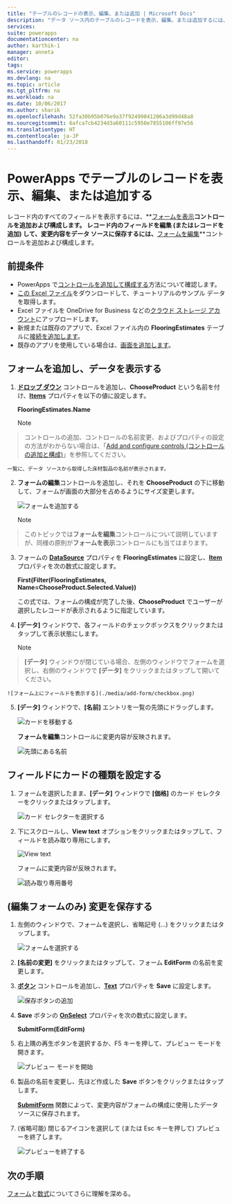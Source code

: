 ```yaml
---
title: "テーブルのレコードの表示、編集、または追加 | Microsoft Docs"
description: "データ ソース内のテーブルのレコードを表示、編集、または追加するには、フォームを使用します。"
services: 
suite: powerapps
documentationcenter: na
author: karthik-1
manager: anneta
editor: 
tags: 
ms.service: powerapps
ms.devlang: na
ms.topic: article
ms.tgt_pltfrm: na
ms.workload: na
ms.date: 10/06/2017
ms.author: sharik
ms.openlocfilehash: 52fa30b95b076e9a37f92499041206a3d99d48a8
ms.sourcegitcommit: 6afca7cb4234d3a60111c5950e7855106ff97e56
ms.translationtype: HT
ms.contentlocale: ja-JP
ms.lasthandoff: 01/23/2018
---
```

# <a name="show-edit-or-add-a-record-from-a-table-in-powerapps"></a>PowerApps でテーブルのレコードを表示、編集、または追加する
レコード内のすべてのフィールドを表示するには、**[フォームを表示](controls/control-form-detail.md)**コントロールを追加および構成します。 レコード内のフィールドを編集 (またはレコードを追加) して、変更内容をデータ ソースに保存するには、**[フォームを編集](controls/control-form-detail.md)**コントロールを追加および構成します。

## <a name="prerequisites"></a>前提条件

* PowerApps で[コントロールを追加して構成する](add-configure-controls.md)方法について確認します。
* [この Excel ファイル](https://az787822.vo.msecnd.net/documentation/get-started-from-data/FlooringEstimates.xlsx)をダウンロードして、チュートリアルのサンプル データを取得します。
* Excel ファイルを OneDrive for Business などの[クラウド ストレージ アカウント](connections/cloud-storage-blob-connections.md)にアップロードします。
* 新規または既存のアプリで、Excel ファイル内の **FlooringEstimates** テーブルに[接続を追加します](add-data-connection.md)。
* 既存のアプリを使用している場合は、[画面を追加します](add-screen-context-variables.md)。

## <a name="add-a-form-and-show-data"></a>フォームを追加し、データを表示する
1. **[ドロップ ダウン](controls/control-drop-down.md)** コントロールを追加し、**ChooseProduct** という名前を付け、**[Items](controls/properties-core.md)** プロパティを以下の値に設定します。

    **FlooringEstimates.Name**

    > [!NOTE]
> コントロールの追加、コントロールの名前変更、およびプロパティの設定の方法がわからない場合は、「[Add and configure controls (コントロールの追加と構成)](add-configure-controls.md)」を参照してください。

    一覧に、データ ソースから取得した床材製品の名前が表示されます。

2. **フォームの編集**コントロールを追加し、それを **ChooseProduct** の下に移動して、フォームが画面の大部分を占めるようにサイズ変更します。

    ![フォームを追加する](./media/add-form/add-a-form.png)

    > [!NOTE]
> このトピックでは**フォームを編集**コントロールについて説明していますが、同様の原則が**フォームを表示**コントロールにも当てはまります。

3. フォームの **[DataSource](controls/control-form-detail.md)** プロパティを **FlooringEstimates** に設定し、**[Item](controls/control-form-detail.md)** プロパティを次の数式に設定します。

   **First(Filter(FlooringEstimates, Name=ChooseProduct.Selected.Value))**

   この式では、フォームの構成が完了した後、**ChooseProduct** でユーザーが選択したレコードが表示されるように指定しています。

4. **[データ]** ウィンドウで、各フィールドのチェックボックスをクリックまたはタップして表示状態にします。

    > [!NOTE]
> **[データ]** ウィンドウが閉じている場合、左側のウィンドウでフォームを選択し、右側のウィンドウで **[データ]** をクリックまたはタップして開いてください。

    ![フォーム上にフィールドを表示する](./media/add-form/checkbox.png)

5. **[データ]** ウィンドウで、**[名前]** エントリを一覧の先頭にドラッグします。

    ![カードを移動する](./media/add-form/drag-field.png)

    **フォームを編集**コントロールに変更内容が反映されます。

    ![先頭にある名前](./media/add-form/move-card-form.png)

## <a name="set-the-card-type-for-a-field"></a>フィールドにカードの種類を設定する
1. フォームを選択したまま、**[データ]** ウィンドウで **[価格]** のカード セレクターをクリックまたはタップします。

    ![カード セレクターを選択する](./media/add-form/price-card2.png)

2. 下にスクロールし、**View text** オプションをクリックまたはタップして、フィールドを読み取り専用にします。

    ![View text](./media/add-form/view-text.png)

    フォームに変更内容が反映されます。

    ![読み取り専用番号](./media/add-form/read-only.png)  

## <a name="edit-form-only-save-changes"></a>(編集フォームのみ) 変更を保存する
1. 左側のウィンドウで、フォームを選択し、省略記号 (...) をクリックまたはタップします。

   ![フォームを選択する](./media/add-form/select-form.png)

2. **[名前の変更]** をクリックまたはタップして、フォーム **EditForm** の名前を変更します。

3. **[ボタン](controls/control-button.md)** コントロールを追加し、**[Text](controls/properties-core.md)** プロパティを **Save** に設定します。

    ![保存ボタンの追加](./media/add-form/save-button.png)  

4. **Save** ボタンの **[OnSelect](controls/properties-core.md)** プロパティを次の数式に設定します。

   **SubmitForm(EditForm)**

5. 右上隅の再生ボタンを選択するか、F5 キーを押して、プレビュー モードを開きます。

    ![プレビュー モードを開始](./media/add-form/open-preview.png)

6. 製品の名前を変更し、先ほど作成した **Save** ボタンをクリックまたはタップします。

    **[SubmitForm](functions/function-form.md)** 関数によって、変更内容がフォームの構成に使用したデータ ソースに保存されます。

7. (省略可能) 閉じるアイコンを選択して (または Esc キーを押して) プレビューを終了します。

    ![プレビューを終了する](./media/add-form/close-preview.png)

## <a name="next-steps"></a>次の手順
[フォーム](working-with-forms.md)と[数式](working-with-formulas.md)についてさらに理解を深める。
